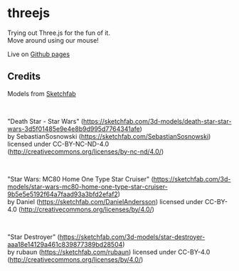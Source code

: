 # threejs

Trying out Three.js for the fun of it. <br>
Move around using our mouse!

Live on <a href="https://mikkopasanen.github.io/threejs/">Github pages</a>
## Credits
Models from [Sketchfab](https://sketchfab.com/)

<br>

"Death Star - Star Wars" (https://sketchfab.com/3d-models/death-star-star-wars-3d5f01485e9e4e8b9d995d7764341afe) <br> by SebastianSosnowski (https://sketchfab.com/SebastianSosnowski) licensed under CC-BY-NC-ND-4.0 (http://creativecommons.org/licenses/by-nc-nd/4.0/)

<br>

"Star Wars: MC80 Home One Type Star Cruiser" (https://sketchfab.com/3d-models/star-wars-mc80-home-one-type-star-cruiser-9b5e5e5192f64a7faad93a3bfd2efaf2) <br> by Daniel (https://sketchfab.com/DanielAndersson) licensed under CC-BY-4.0 (http://creativecommons.org/licenses/by/4.0/)

<br>

"Star Destroyer" (https://sketchfab.com/3d-models/star-destroyer-aaa18e14129a461c839877389bd28504) <br> by rubaun (https://sketchfab.com/rubaun) licensed under CC-BY-4.0 (http://creativecommons.org/licenses/by/4.0/)
